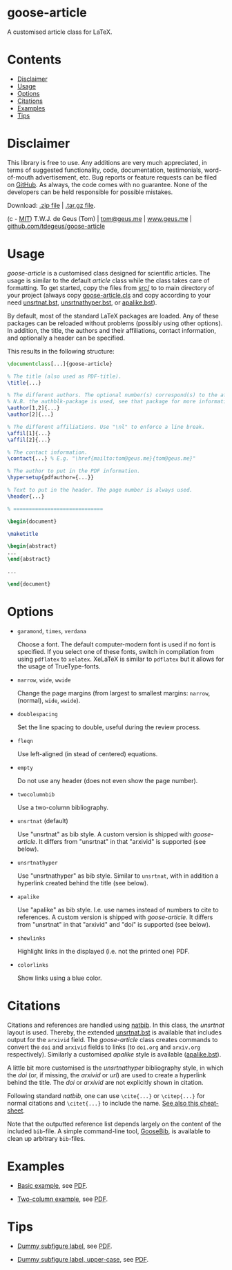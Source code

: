 # goose-article

A customised article class for LaTeX.

# Contents

<!-- MarkdownTOC -->

- [Disclaimer](#disclaimer)
- [Usage](#usage)
- [Options](#options)
- [Citations](#citations)
- [Examples](#examples)
- [Tips](#tips)

<!-- /MarkdownTOC -->

# Disclaimer

This library is free to use. Any additions are very much appreciated, in terms of suggested functionality, code, documentation, testimonials, word-of-mouth advertisement, etc. Bug reports or feature requests can be filed on [GitHub](https://github.com/tdegeus/goose-article). As always, the code comes with no guarantee. None of the developers can be held responsible for possible mistakes.

Download: [.zip file](https://github.com/tdegeus/goose-article/zipball/master) | [.tar.gz file](https://github.com/tdegeus/goose-article/tarball/master).

(c - [MIT](https://github.com/tdegeus/goose-article/blob/master/LICENSE)) T.W.J. de Geus (Tom) | tom@geus.me | www.geus.me | [github.com/tdegeus/goose-article](https://github.com/tdegeus/goose-article)

# Usage

*goose-article* is a customised class designed for scientific articles. The usage is similar to the default *article* class while the class takes care of formatting. To get started, copy the files from [src/](src/) to to main directory of your project (always copy [goose-article.cls](src/goose-article.cls) and copy according to your need [unsrtnat.bst](src/unsrtnat.bst), [unsrtnathyper.bst](src/unsrtnathyper.bst), or [apalike.bst](src/apalike.bst)).

By default, most of the standard LaTeX packages are loaded. Any of these packages can be reloaded without problems (possibly using other options). In addition, the title, the authors and their affiliations, contact information, and optionally a header can be specified.

This results in the following structure:

```latex
\documentclass[...]{goose-article}

% The title (also used as PDF-title).
\title{...}

% The different authors. The optional number(s) correspond(s) to the affiliations.
% N.B. the authblk-package is used, see that package for more information.
\author[1,2]{...}
\author[2]{...}

% The different affiliations. Use "\nl" to enforce a line break.
\affil[1]{...}
\affil[2]{...}

% The contact information.
\contact{...} % E.g. "\href{mailto:tom@geus.me}{tom@geus.me}"

% The author to put in the PDF information.
\hypersetup{pdfauthor={...}}

% Text to put in the header. The page number is always used.
\header{...}

% =============================

\begin{document}

\maketitle

\begin{abstract}
...
\end{abstract}

...

\end{document}
```

# Options

*   `garamond`, `times`, `verdana`

    Choose a font. The default computer-modern font is used if no font is specified. If you select one of these fonts, switch in compilation from using `pdflatex` to `xelatex`. XeLaTeX is similar to `pdflatex` but it allows for the usage of TrueType-fonts.

*   `narrow`, `wide`, `wwide`

    Change the page margins (from largest to smallest margins: `narrow`, (normal), `wide`, `wwide`).

*   `doublespacing`

    Set the line spacing to double, useful during the review process.

*   `fleqn`

    Use left-aligned (in stead of centered) equations.

*   `empty`

    Do not use any header (does not even show the page number).

*   `twocolumnbib`

    Use a two-column bibliography.

*   `unsrtnat` (default)

    Use "unsrtnat" as bib style.
    A custom version is shipped with *goose-article*.
    It differs from "unsrtnat" in that "arxivid" is supported (see below).

*   `unsrtnathyper`

    Use "unsrtnathyper" as bib style.
    Similar to `unsrtnat`, with in addition a hyperlink created behind the title (see below).

*   `apalike`

    Use "apalike" as bib style.
    I.e. use names instead of numbers to cite to references.
    A custom version is shipped with *goose-article*.
    It differs from "unsrtnat" in that "arxivid" and "doi" is supported (see below).

*   `showlinks`

    Highlight links in the displayed (i.e. not the printed one) PDF.

*   `colorlinks`

    Show links using a blue color.

# Citations

Citations and references are handled using [natbib](http://ctan.org/pkg/natbib). In this class, the *unsrtnat* layout is used. Thereby, the extended [unsrtnat.bst](src/unsrtnat.bst) is available that includes output for the `arxivid` field. The *goose-article* class creates commands to convert the `doi` and `arxivid` fields to links (to `doi.org` and `arxiv.org` respectively). Similarly a customised *apalike* style is available ([apalike.bst](src/apalike.bst)).

A little bit more customised is the *unsrtnathyper* bibliography style, in which the *doi* (or, if missing, the *arxivid* or *url*) are used to create a hyperlink behind the title. The *doi* or *arxivid* are not explicitly shown in citation.

Following standard *natbib*, one can use `\cite{...}` or `\citep{...}` for normal citations and `\citet{...}` to include the name. [See also this cheat-sheet](http://merkel.texture.rocks/Latex/natbib.php).

Note that the outputted reference list depends largely on the content of the included `bib`-file. A simple command-line tool, [GooseBib](https://github.com/tdegeus/GooseBib), is available to clean up arbitrary `bib`-files.

# Examples

*   [Basic example](examples/basic/example.tex),
    see [PDF](examples/basic/example.pdf).

*   [Two-column example](examples/twocolumn/example.tex),
    see [PDF](examples/twocolumn/example.pdf).

# Tips

*   [Dummy subfigure label](examples/general-trick_dummy-subfigure/example.tex),
    see [PDF](examples/general-trick_dummy-subfigure/example.pdf).

*   [Dummy subfigure label, upper-case](examples/general-trick_dummy-subfigure-upper/example.tex),
    see [PDF](examples/general-trick_dummy-subfigure-upper/example.pdf).
